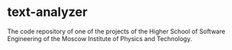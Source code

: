 # text-analyzer

The code repository of one of the projects of the Higher School of Software Engineering of the Moscow Institute of Physics and Technology.
